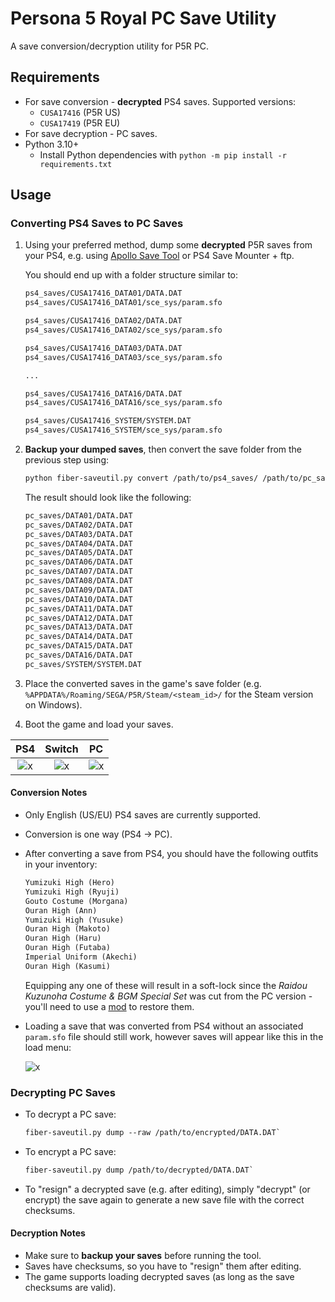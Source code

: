 
# Persona 5 Royal PC Save Utility

A save conversion/decryption utility for P5R PC.

## Requirements

- For save conversion - **decrypted** PS4 saves. Supported versions:
  - `CUSA17416` (P5R US)
  - `CUSA17419` (P5R EU)
- For save decryption - PC saves.
- Python 3.10+
  - Install Python dependencies with `python -m pip install -r requirements.txt`

## Usage

### Converting PS4 Saves to PC Saves

1. Using your preferred method, dump some **decrypted** P5R saves from your PS4, e.g. using [Apollo Save Tool][1] or PS4 Save Mounter + ftp.

   You should end up with a folder structure similar to:

   ```txt
   ps4_saves/CUSA17416_DATA01/DATA.DAT
   ps4_saves/CUSA17416_DATA01/sce_sys/param.sfo

   ps4_saves/CUSA17416_DATA02/DATA.DAT
   ps4_saves/CUSA17416_DATA02/sce_sys/param.sfo

   ps4_saves/CUSA17416_DATA03/DATA.DAT
   ps4_saves/CUSA17416_DATA03/sce_sys/param.sfo

   ...

   ps4_saves/CUSA17416_DATA16/DATA.DAT
   ps4_saves/CUSA17416_DATA16/sce_sys/param.sfo

   ps4_saves/CUSA17416_SYSTEM/SYSTEM.DAT
   ps4_saves/CUSA17416_SYSTEM/sce_sys/param.sfo
   ```

2. **Backup your dumped saves**, then convert the save folder from the previous step using:

   ```txt
   python fiber-saveutil.py convert /path/to/ps4_saves/ /path/to/pc_saves/
   ```

   The result should look like the following:

   ```txt
   pc_saves/DATA01/DATA.DAT
   pc_saves/DATA02/DATA.DAT
   pc_saves/DATA03/DATA.DAT
   pc_saves/DATA04/DATA.DAT
   pc_saves/DATA05/DATA.DAT
   pc_saves/DATA06/DATA.DAT
   pc_saves/DATA07/DATA.DAT
   pc_saves/DATA08/DATA.DAT
   pc_saves/DATA09/DATA.DAT
   pc_saves/DATA10/DATA.DAT
   pc_saves/DATA11/DATA.DAT
   pc_saves/DATA12/DATA.DAT
   pc_saves/DATA13/DATA.DAT
   pc_saves/DATA14/DATA.DAT
   pc_saves/DATA15/DATA.DAT
   pc_saves/DATA16/DATA.DAT
   pc_saves/SYSTEM/SYSTEM.DAT
   ```

3. Place the converted saves in the game's save folder (e.g. `%APPDATA%/Roaming/SEGA/P5R/Steam/<steam_id>/` for the Steam version on Windows).

4. Boot the game and load your saves.

| PS4     | Switch  | PC      |
|:-------:|:-------:|:-------:|
| ![x][2] | ![x][3] | ![x][4] |

#### Conversion Notes

- Only English (US/EU) PS4 saves are currently supported.

- Conversion is one way (PS4 -> PC).

- After converting a save from PS4, you should have the following outfits in your inventory:

  ```txt
  Yumizuki High (Hero)
  Yumizuki High (Ryuji)
  Gouto Costume (Morgana)
  Ouran High (Ann)
  Yumizuki High (Yusuke)
  Ouran High (Makoto)
  Ouran High (Haru)
  Ouran High (Futaba)
  Imperial Uniform (Akechi)
  Ouran High (Kasumi)
  ```

  Equipping any one of these will result in a soft-lock since the _Raidou Kuzunoha Costume & BGM Special Set_ was cut from the PC version - you'll need to use a [mod][6] to restore them.

- Loading a save that was converted from PS4 without an associated `param.sfo` file should still work, however saves will appear like this in the load menu:

  ![x][5]

### Decrypting PC Saves

- To decrypt a PC save:

  ```txt
  fiber-saveutil.py dump --raw /path/to/encrypted/DATA.DAT`
  ```

- To encrypt a PC save:

  ```txt
  fiber-saveutil.py dump /path/to/decrypted/DATA.DAT`
  ```

- To "resign" a decrypted save (e.g. after editing), simply "decrypt" (or encrypt) the save again to generate a new save file with the correct checksums.

#### Decryption Notes

- Make sure to **backup your saves** before running the tool.
- Saves have checksums, so you have to "resign" them after editing.
- The game supports loading decrypted saves (as long as the save checksums are valid).

[1]: https://github.com/bucanero/apollo-ps4
[2]: https://cdn.discordapp.com/attachments/546718581572894730/1032667980275920896/ps4.png
[3]: https://cdn.discordapp.com/attachments/546718581572894730/1032668019471699989/ps4_to_nx.png
[4]: https://cdn.discordapp.com/attachments/546718581572894730/1032974402641477662/ps4_to_pc.png
[5]: https://cdn.discordapp.com/attachments/546718581572894730/1032668051721703454/ps4_to_nx_without_sfo.png
[6]: https://cdn.discordapp.com/attachments/546718581572894730/1032708752538882171/Fiber_Raidou_Restore.7z
